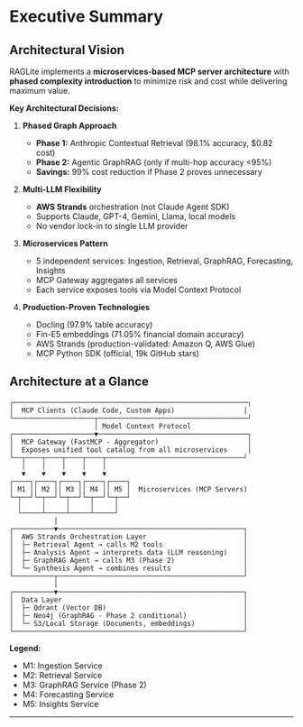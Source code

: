 # Executive Summary

## Architectural Vision

RAGLite implements a **microservices-based MCP server architecture** with **phased complexity introduction** to minimize risk and cost while delivering maximum value.

**Key Architectural Decisions:**

1. **Phased Graph Approach**
   - **Phase 1:** Anthropic Contextual Retrieval (98.1% accuracy, $0.82 cost)
   - **Phase 2:** Agentic GraphRAG (only if multi-hop accuracy <95%)
   - **Savings:** 99% cost reduction if Phase 2 proves unnecessary

2. **Multi-LLM Flexibility**
   - **AWS Strands** orchestration (not Claude Agent SDK)
   - Supports Claude, GPT-4, Gemini, Llama, local models
   - No vendor lock-in to single LLM provider

3. **Microservices Pattern**
   - 5 independent services: Ingestion, Retrieval, GraphRAG, Forecasting, Insights
   - MCP Gateway aggregates all services
   - Each service exposes tools via Model Context Protocol

4. **Production-Proven Technologies**
   - Docling (97.9% table accuracy)
   - Fin-E5 embeddings (71.05% financial domain accuracy)
   - AWS Strands (production-validated: Amazon Q, AWS Glue)
   - MCP Python SDK (official, 19k GitHub stars)

## Architecture at a Glance

```
┌──────────────────────────────────────────────────────────┐
│  MCP Clients (Claude Code, Custom Apps)                 │
└────────────────────┬─────────────────────────────────────┘
                     │ Model Context Protocol
┌────────────────────▼─────────────────────────────────────┐
│  MCP Gateway (FastMCP - Aggregator)                      │
│  Exposes unified tool catalog from all microservices     │
└──┬────┬────┬────┬────┬──────────────────────────────────┘
   │    │    │    │    │
   ▼    ▼    ▼    ▼    ▼
┌────┐┌────┐┌────┐┌────┐┌────┐
│ M1 ││ M2 ││ M3 ││ M4 ││ M5 │  Microservices (MCP Servers)
└─┬──┘└─┬──┘└─┬──┘└─┬──┘└─┬──┘
  │     │     │     │     │
  └─────┴─────┴─────┴─────┘
           │
┌──────────▼──────────────────────────────────────────────┐
│  AWS Strands Orchestration Layer                        │
│  ├─ Retrieval Agent → calls M2 tools                    │
│  ├─ Analysis Agent → interprets data (LLM reasoning)    │
│  ├─ GraphRAG Agent → calls M3 (Phase 2)                 │
│  └─ Synthesis Agent → combines results                  │
└──────────┬──────────────────────────────────────────────┘
           │
┌──────────▼──────────────────────────────────────────────┐
│  Data Layer                                             │
│  ├─ Qdrant (Vector DB)                                  │
│  ├─ Neo4j (GraphRAG - Phase 2 conditional)              │
│  └─ S3/Local Storage (Documents, embeddings)            │
└─────────────────────────────────────────────────────────┘
```

**Legend:**
- M1: Ingestion Service
- M2: Retrieval Service
- M3: GraphRAG Service (Phase 2)
- M4: Forecasting Service
- M5: Insights Service

---
